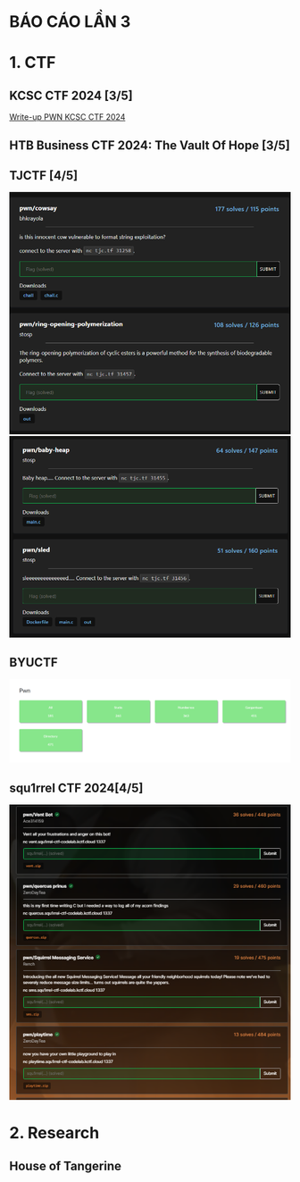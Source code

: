 # BÁO CÁO LẦN 3

# 1. CTF

## KCSC CTF 2024 [3/5]

[Write-up PWN KCSC CTF 2024](https://wan.io.vn/posts/Write-up-PWN-KCSC-CTF-2024/)

## HTB Business CTF 2024: The Vault Of Hope [3/5]

## TJCTF [4/5]

![](/assets/báo-cáo-lần-15/2024-05-24-16-28-39.png)
![](/assets/báo-cáo-lần-15/2024-05-24-16-28-50.png)

## BYUCTF

![](/assets/báo-cáo-lần-15/2024-05-24-16-32-26.png)

## squ1rrel CTF 2024[4/5]

![](/assets/báo-cáo-lần-15/2024-05-24-16-47-15.png)

# 2. Research

## House of Tangerine
